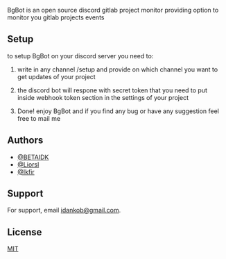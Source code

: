 
BgBot is an open source discord  gitlab project monitor providing option to monitor you gitlab projects events

## Setup

to setup BgBot on your discord server you need to:

1. write in any channel /setup and provide on which channel you want to get updates of your project

2. the discord bot will respone with secret token that you need to put inside webhook token section in the settings of your project

3. Done! enjoy BgBot and if you find any bug or have any suggestion feel free to mail me



## Authors

- [@BETAIDK](https://www.github.com/BETAIDK)
- [@Liorsl](https://github.com/liorsl)
- [@Ikfir](https://github.com/ikfir)



## Support

For support, email idankob@gmail.com.


## License

[MIT](https://choosealicense.com/licenses/mit/)
